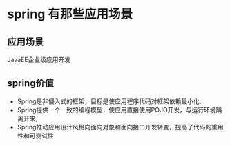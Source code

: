 # spring 有那些应用场景
## 应用场景
JavaEE企业级应用开发
## spring价值
- Spring是非侵入式的框架，目标是使应用程序代码对框架依赖最小化; 
- Spring提供一个一致的编程模型，使应用直接使用POJO开发，与运行环境隔离开来; 
- Spring推动应用设计风格向面向对象和面向接口开发转变，提高了代码的重用性和可测试性